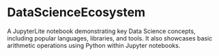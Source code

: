 # DataScienceEcosystem
A JupyterLite notebook demonstrating key Data Science concepts, including popular languages, libraries, and tools. It also showcases basic arithmetic operations using Python within Jupyter notebooks.
